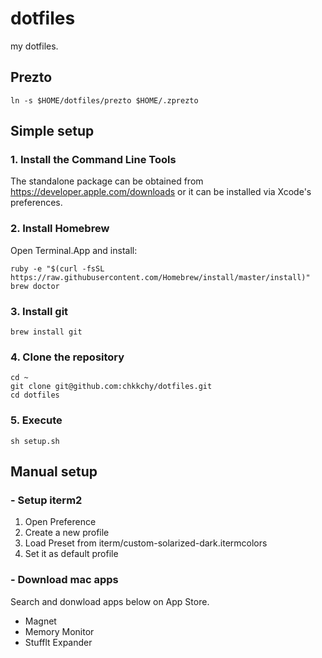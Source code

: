 
# dotfiles
my dotfiles.

## Prezto
```
ln -s $HOME/dotfiles/prezto $HOME/.zprezto
```

## Simple setup
### 1. Install the Command Line Tools
The standalone package can be obtained from <https://developer.apple.com/downloads> or it can be installed via Xcode's preferences.

### 2. Install Homebrew
Open Terminal.App and install:

```
ruby -e "$(curl -fsSL https://raw.githubusercontent.com/Homebrew/install/master/install)"
brew doctor
```

### 3. Install git
```
brew install git
```
### 4. Clone the repository
```
cd ~
git clone git@github.com:chkkchy/dotfiles.git
cd dotfiles
```

### 5. Execute
```
sh setup.sh
```

## Manual setup
### - Setup iterm2
1. Open Preference
2. Create a new profile
3. Load Preset from iterm/custom-solarized-dark.itermcolors
4. Set it as default profile

### - Download mac apps
Search and donwload apps below on App Store.

- Magnet
- Memory Monitor
- Stufflt Expander
